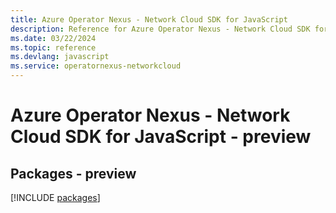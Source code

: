 ```yaml
---
title: Azure Operator Nexus - Network Cloud SDK for JavaScript
description: Reference for Azure Operator Nexus - Network Cloud SDK for JavaScript
ms.date: 03/22/2024
ms.topic: reference
ms.devlang: javascript
ms.service: operatornexus-networkcloud
---
```

# Azure Operator Nexus - Network Cloud SDK for JavaScript - preview
## Packages - preview
[!INCLUDE [packages](operator-nexus---network-cloud-index.md)]